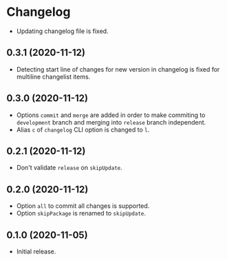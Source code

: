 # Changelog

- Updating changelog file is fixed.

## 0.3.1 (2020-11-12)

- Detecting start line of changes for new version in changelog is fixed for multiline changelist items.

## 0.3.0 (2020-11-12)

- Options `commit` and `merge` are added in order to make commiting to `development` branch and merging into `release` branch independent.
- Alias `c` of `changelog` CLI option is changed to `l`.

## 0.2.1 (2020-11-12)

- Don't validate `release` on `skipUpdate`.

## 0.2.0 (2020-11-12)

- Option `all` to commit all changes is supported.
- Option `skipPackage` is renamed to `skipUpdate`.

## 0.1.0 (2020-11-05)

- Initial release.
